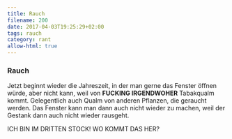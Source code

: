 ```yaml
---
title: Rauch
filename: 200
date: 2017-04-03T19:25:29+02:00
tags: rauch
category: rant
allow-html: true
---
```

### Rauch
<p>Jetzt beginnt wieder die Jahreszeit, in der man gerne das Fenster öffnen würde, aber nicht kann, weil von <strong>FUCKING IRGENDWOHER</strong> Tabakqualm kommt. Gelegentlich auch Qualm von anderen Pflanzen, die geraucht werden. Das Fenster kann man dann auch nicht wieder zu machen, weil der Gestank dann auch nicht wieder rausgeht.</p>

<p>ICH BIN IM DRITTEN STOCK! WO KOMMT DAS HER?</p>

